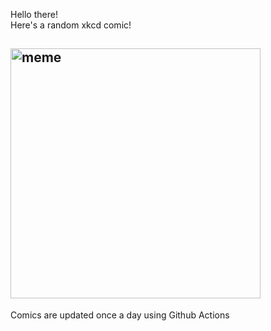 Hello there! <br>Here's a random xkcd comic!<br>
## <img src="https://imgs.xkcd.com/comics/health_drink.png" alt="meme" width="400"/><br>
Comics are updated once a day using Github Actions